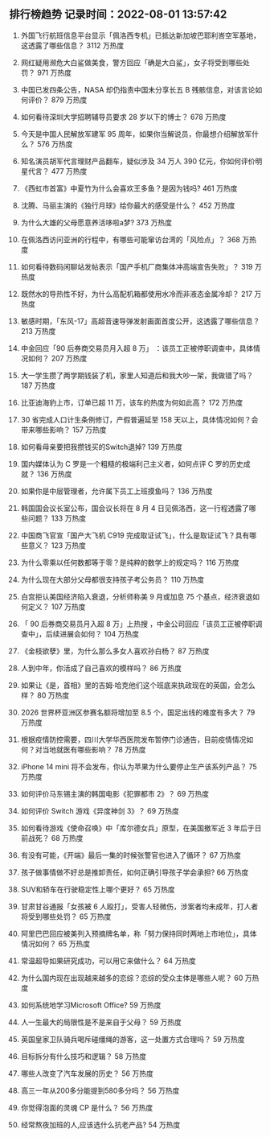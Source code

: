 
## 排行榜趋势 记录时间：2022-08-01 13:57:42
  
  1. 外国飞行航班信息平台显示「佩洛西专机」已抵达新加坡巴耶利峇空军基地，这透露了哪些信息？ 3112 万热度
    
  2. 网红疑用濒危大白鲨做美食，警方回应「确是大白鲨」，女子将受到哪些处罚？ 971 万热度
    
  3. 中国已发四条公告，NASA 却仍指责中国未分享长五 B 残骸信息，对该言论如何评价？ 879 万热度
    
  4. 如何看待深圳大学招聘辅导员要求 28 岁以下的博士？ 678 万热度
    
  5. 今天是中国人民解放军建军 95 周年，如果你当解说员，你最想介绍解放军什么？ 576 万热度
    
  6. 知名演员胡军代言理财产品翻车，疑似涉及 34 万人 390 亿元，你如何评价明星代言？ 477 万热度
    
  7. 《西虹市首富》中夏竹为什么会喜欢王多鱼？是因为钱吗? 461 万热度
    
  8. 沈腾、马丽主演的《独行月球》给你最大的感受是什么？ 452 万热度
    
  9. 为什么大雄的父母愿意养活哆啦a梦? 373 万热度
    
  10. 在佩洛西访问亚洲的行程中，有哪些可能窜访台湾的「风险点」？ 368 万热度
    
  11. 如何看待数码闲聊站发帖表示「国产手机厂商集体冲高端宣告失败」？ 319 万热度
    
  12. 既然水的导热性不好，为什么高配机箱都使用水冷而非液态金属冷却？ 217 万热度
    
  13. 敏感时期，「东风-17」高超音速导弹发射画面首度公开，这透露了哪些信息？ 213 万热度
    
  14. 中金回应「90 后券商交易员月入超 8 万」 ：该员工正被停职调查中，具体情况如何？ 207 万热度
    
  15. 大一学生攒了两学期钱装了机，家里人知道后和我大吵一架，我做错了吗？ 187 万热度
    
  16. 比亚迪海豹上市，订单已超 11 万，该车的热度为何如此高？ 172 万热度
    
  17. 30 省完成人口计生条例修订，产假普遍延至 158 天以上，具体情况如何？会带来哪些影响？ 157 万热度
    
  18. 如何看母亲要把我攒钱买的Switch退掉? 139 万热度
    
  19. 国内媒体认为 C 罗是一个粗糙的极端利己主义者，如何点评 C 罗的历史成就？ 136 万热度
    
  20. 如果你是中层管理者，允许属下员工上班摸鱼吗？ 136 万热度
    
  21. 韩国国会议长室公布，国会议长将在 8 月 4 日见佩洛西，这一行程透露了哪些问题？ 133 万热度
    
  22. 中国商飞官宣「国产大飞机 C919 完成取证试飞」，什么是取证试飞？具有哪些意义？ 123 万热度
    
  23. 为什么零乘以任何数都等于零？是纯粹的数学上的规定吗？ 116 万热度
    
  24. 为什么现在大部分父母都很支持孩子考公务员？ 110 万热度
    
  25. 白宫拒认美国经济陷入衰退，分析师称美 9 月或加息 75 个基点，经济衰退如何定义？ 107 万热度
    
  26. 「 90 后券商交易员月入超 8 万」上热搜 ，中金公司回应「该员工正被停职调查中」，后续进展会如何？ 104 万热度
    
  27. 《金枝欲孽》里，为什么那么多女人喜欢孙白杨？ 87 万热度
    
  28. 人到中年，你活成了自己喜欢的模样吗？ 86 万热度
    
  29. 如果让《是，首相》里的吉姆·哈克他们这个班底来执政现在的英国，会怎么样？ 80 万热度
    
  30. 2026 世界杯亚洲区参赛名额将增加至 8.5 个，国足出线的难度有多大？ 79 万热度
    
  31. 根据疫情防控需要，四川大学华西医院发布暂停门诊通告，目前疫情情况如何？对当地就医有哪些影响？ 78 万热度
    
  32. iPhone 14 mini 将不会发布，你认为苹果为什么要停止生产该系列产品？ 75 万热度
    
  33. 如何评价马东锡主演的韩国电影《犯罪都市 2》？ 69 万热度
    
  34. 如何评价 Switch 游戏《异度神剑 3》？ 69 万热度
    
  35. 如何看待游戏《使命召唤》中「库尔德女兵」原型，在美国撤军近 3 年后于日前战死？ 68 万热度
    
  36. 有没有可能，《开端》最后一集的时候张警官也进入了循环？ 67 万热度
    
  37. 孩子做事情做不好总是推卸责任，如何正确引导孩子学会承担? 66 万热度
    
  38. SUV和轿车在行驶稳定性上哪个更好？ 65 万热度
    
  39. 甘肃甘谷通报「女孩被 6 人殴打」，受害人轻微伤，涉案者均未成年，打人者将受到哪些处罚？ 65 万热度
    
  40. 阿里巴巴回应被美列入预摘牌名单，称「努力保持同时两地上市地位」，具体情况如何？ 65 万热度
    
  41. 常温超导如果研究成功，可以用它来做什么？ 64 万热度
    
  42. 为什么国内现在出现越来越多的恋综？恋综的受众主体是哪些人呢？ 60 万热度
    
  43. 如何系统地学习Microsoft Office? 59 万热度
    
  44. 人一生最大的局限性是不是来自于父母？ 59 万热度
    
  45. 英国皇家卫队骑兵喝斥碰缰绳的游客，这一处置方式合理吗？ 59 万热度
    
  46. 目标拆分有什么技巧和逻辑？ 58 万热度
    
  47. 哪些人改变了汽车发展的历史？ 56 万热度
    
  48. 高三一年从200多分能提到580多分吗？ 56 万热度
    
  49. 你觉得泡面的灵魂 CP 是什么？ 56 万热度
    
  50. 经常熬夜加班的人,应该选什么抗老产品? 54 万热度
    